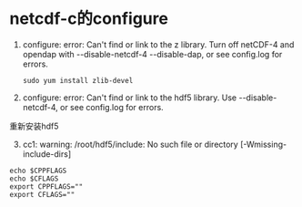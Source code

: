 # netcdf-c的configure

1. configure: error: Can't find or link to the z library. Turn off netCDF-4 and      opendap with --disable-netcdf-4 --disable-dap, or see config.log for errors.
   
   ```
   sudo yum install zlib-devel
   ```

2. configure: error: Can't find or link to the hdf5 library. Use --disable-netcdf-4, or see config.log for errors.
   
重新安装hdf5

3. cc1: warning: /root/hdf5/include: No such file or directory [-Wmissing-include-dirs]
```
echo $CPPFLAGS
echo $CFLAGS
export CPPFLAGS=""
export CFLAGS=""
```